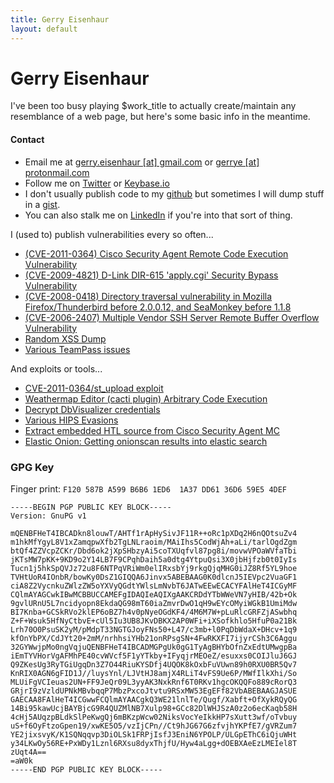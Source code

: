 ```yaml
---
title: Gerry Eisenhaur
layout: default
---
```

# Gerry Eisenhaur
I've been too busy playing $work_title to actually create/maintain any resemblance of a web page, but here's some basic info in the meantime.

#### Contact
  * Email me at [gerry.eisenhaur [at] gmail.com](mailto:gerry.eisenhaur@gmail.com) or [gerrye [at] protonmail.com](mailto:gerrye@protonmail.com)
  * Follow me on [Twitter](https://www.twiter.com/gerryeisenhaur) or [Keybase.io](https://keybase.io/gerry)
  * I don't usually publish code to my [github](https://www.github.com/gerry) but sometimes I will dump stuff in a [gist](https://gist.github.com/gerry).
  * You can also stalk me on [LinkedIn](https://www.linkedin.com/in/gerryeisenhaur) if you're into that sort of thing.

I (used to) publish vulnerabilities every so often...

  * [(CVE-2011-0364) Cisco Security Agent Remote Code Execution Vulnerability](http://cve.mitre.org/cgi-bin/cvename.cgi?name=CVE-2011-0364)
  * [(CVE-2009-4821) D-Link DIR-615 'apply.cgi' Security Bypass Vulnerability](https://cve.mitre.org/cgi-bin/cvename.cgi?name=CVE-2009-4821)
  * [(CVE-2008-0418) Directory traversal vulnerability in Mozilla Firefox/Thunderbird before 2.0.0.12, and SeaMonkey before 1.1.8](https://cve.mitre.org/cgi-bin/cvename.cgi?name=CVE-2008-0418)
  * [(CVE-2006-2407) Multiple Vendor SSH Server Remote Buffer Overflow Vulnerability](https://cve.mitre.org/cgi-bin/cvename.cgi?name=CVE-2006-2407)
  * [Random XSS Dump](https://gist.github.com/gerry/765822)
  * [Various TeamPass issues](https://gist.github.com/gerry/860117891bbaeb161fdc7f66d08622d0)
 
And exploits or tools... 

  * [CVE-2011-0364/st_upload exploit](https://gist.github.com/gerry/907090)
  * [Weathermap Editor (cacti plugin) Arbitrary Code Execution](https://gist.github.com/gerry/d977490319a474b9d777538452018b54)
  * [Decrypt DbVisualizer credentials](https://gist.github.com/gerry/c4602c23783d894b8d96)
  * [Various HIPS Evasions](https://gist.github.com/gerry/666941d68230f4634a0b)
  * [Extract embedded HTL source from Cisco Security Agent MC](https://gist.github.com/gerry/765797)
  * [Elastic Onion: Getting onionscan results into elastic search](https://github.com/gerry/elasticonion)

### GPG Key
Finger print: `F120 587B A599 B6B6 1ED6  1A37 DD61 36D6 59E5 4DEF`

```
-----BEGIN PGP PUBLIC KEY BLOCK-----
Version: GnuPG v1

mQENBFHeT4IBCADkn8louwT/AHTf1rApHySivJF11R++oRc1pXDq2H6nQOtsuZv4
m1hkMfYgyL8V1xZamqpwXfb2TgLNLraoim/MAiIhs5CodWjAh+aLi/tarlOgdZgm
btQf4ZZVcpZCKr/Dbd6ok2jXpSHbzyAi5coTXUqfvl87pg8i/movwVPOaWVfaTbi
jKTsMW7pKK+9KD9o2Y14LB7F9CPqhDaih5a0dtg4YtpuQsi3X0jbHjfzb0t0IyIs
Tucn1j5hkSpQVJz72u8F6NTPqVRiWm0elIRxsbYj9rkgQjqMHG0iJZ8Rf5YL9hoe
TVHtUoR4IOnbR/bowKy0DsZ1GIQQA6Jinvx5ABEBAAG0K0dlcnJ5IEVpc2VuaGF1
ciA8Z2VycnkuZWlzZW5oYXVyQGdtYWlsLmNvbT6JATwEEwECACYFAlHeT4ICGyMF
CQlmAYAGCwkIBwMCBBUCCAMEFgIDAQIeAQIXgAAKCRDdYTbWWeVN7yHIB/42b+Ok
9gvlURnU5L7ncidyopn8EkdaQG98mT60iaZmvrDwO1qH9wEYcOMyiWGkB1UmiMdw
BI7Knba+GCSkRVo2klEP6oBZ7h4v0pNyeOGdKF4/4M6M7W+pLuRlcGRFZjASwbhq
Z+F+Wsuk5HfNyCtbvE+cUl5Iu3UB8JKvDBKX2AP0WFi+iXSofkhlo5HfuP0a21Bk
Lrh70O0PsuSK2yM/pMdpT33NGTGJoyFNs50+L47/c3mb+l0PqDbWdaX+DHcv+1q9
kfOnYbPX/CdJYt20+2mM/nrhhsiYHb21onRPsgSN+4FwRKXFI7ijyrCSh3C6Aggu
32GYWwjpMo0ngVqjuQENBFHeT4IBCADMGPgUk0gG1TyAgBHYbOfnZxEdtUMwgpBa
iEmTYVHorVgAFMhPE40cvWVcf5F1yYTkby+IFyqjrMEOeZ/esuxxs0COIJluJ6GJ
Q9ZKesUg3RyTGiUgqDn3Z7O44RiuKYSDfj4UQOK8kOxbFuVUwn89h0RXU0BR5Qv7
KnRIX0AGN6gFID1J//luysYnl/LJVtHJ8amjX4RLiT4vFS9Ue6P/MWfIlkXhi/So
MLUiFgVCIeuas2UN+FF9JeQr09L3yyAK3NxkRnf6T0RKv1hgcOKQQFo889cRorQ3
GRjrI9zVzldUPNkMBvbqqP7MbzPxcoJtvtu9RSxMW53EgEFf82VbABEBAAGJASUE
GAECAA8FAlHeT4ICGwwFCQlmAYAACgkQ3WE21lnlTe/Qugf/Xabft+OfXykRQyQG
14Bi95kawUcjBAYBjcG9R4QUZMlNB7Xulp98+GCc82DlWHJSzA0z2o6ecKaqb58H
4cHj5AUqzpBLdkSlPeKwgQj6mBKzpWcw02NiksVocYeIkkHP7sXutt3wf/oTvbuy
uS+f6OyFtzoGpen19/xwKE5O5/vzIjCPn//Ct9hJG67G6zfvjhYKPfE7/gVRZum7
YE2jixsvyK/K1SQNqqvp3DiOLSk1FRPjIsfJ3EniN6YPOLP/ULGpEThC6iQjuWHt
y34LKwOy56RE+PxWDy1Lznl6RXsu8dyxThjfU/Hyw4aLgg+dOEBXAeEzLMEIel8T
zUqt4A==
=aW0k
-----END PGP PUBLIC KEY BLOCK-----
```
